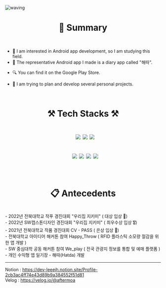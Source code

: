 ![waving](https://capsule-render.vercel.app/api?type=waving&height=200&animation=fadeIn&text=LeeJungHwan&fontAlign=70&fontAlignY=40&color=gradient)
 
 
 <h1 align="center"> 📝 Summary </h1>

</br>

- 🧰 I am interested in Android app development, so I am studying this field.
- 🎨 The representative Android app I made is a diary app called "해따".
* 🔍 You can find it on the Google Play Store.
- 🥽 I am trying to plan and develop several personal projects.

<br/>


<h1 align="center"> ⚒️ Tech Stacks ⚒️ </h1>


<h1 align="center">

&nbsp;&nbsp;<img src="https://img.shields.io/badge/Android-3DDC84?style=flat-square&logo=Android&logoColor=white"/> 
<img src = "https://img.shields.io/badge/Visual%20Studio%20Code-A566FF?style=flat-square&logo=Visual%20Studio%20Code&logoColor=#007ACC" /> 
<img src="https://img.shields.io/badge/Firebase-FFCA28?style=flat-square&logo=firebase&logoColor=white">
 
&nbsp;
<img src="https://img.shields.io/badge/Kotlin-7F52FF?style=flat-square&logo=Kotlin&logoColor=white"/> 
<img src="https://img.shields.io/badge/JAVA-007396?style=flat-square&logo=JAVA&logoColor=white"/> 
<img src="https://img.shields.io/badge/Notion-00599C?style=flat-square&logo=Notion&logoColor=white"/> 
<img src="https://img.shields.io/badge/github-181717?style=flat-square&logo=github&logoColor=white">

</h1>

<br/>


<h1 align="center"> 📋 Antecedents </h1>
</br>
- 2022년 전북대학교 작푸 경진대회 "우리집 지키미" ( 대상 입상 🏅)<br/>
- 2022년 SW캡스톤디자인 경진대회 "우리집 지키미" ( 최우수상 입상 🎖️)<br/>
- 2021년 전북대학교 작품 경진대회 CV - PASS ( 은상 입상 🥈)<br/>
- 전북대학교 아이디어 해커톤 참여 Happy_Throw ( RFID 플라스틱 소모량 절감을 위한 앱 개발 )<br/>
- SW 중심대학 공동 해커톤 참여 We_play ( 전국 관광지 정보를 통합 및 예매 플랫폼 )<br/>
- 개인 수익형 앱 일기장 - 해따(Hatda) 개발<br/>


---
Notion : https://dev-leeejh.notion.site/Profile-2cb3ac4ff74e43d89b9a384552f51d81 <br/>
Velog : https://velog.io/@aftermoa

